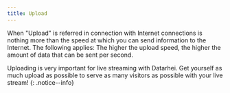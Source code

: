 ```yaml
---
title: Upload
---
```


When "Upload" is referred in connection with Internet connections is nothing more than the speed at which you can send information to the Internet.
The following applies: The higher the upload speed, the higher the amount of data that can be sent per second.

Uploading is very important for live streaming with Datarhei. Get yourself as much upload as possible to serve as many visitors as possible with your live stream!
{: .notice--info}
